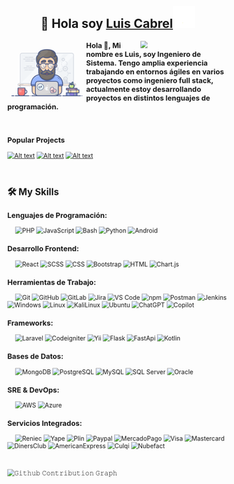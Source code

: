<h1 align="center">👋 Hola soy <a href="https://github.com/LuisCabrel/LuisCabrel">Luis Cabrel<a><img src="https://github.com/Kathryn-Jie/Kathryn-Jie/blob/main/wave.gif" width="50px"/></h1>
<!-- <img src="https://raw.githubusercontent.com/berkeli/berkeli/main/assets/header.jpg" align="center" alt="berkeli header image"> -->
<img align="left" width = 180px src="https://raw.githubusercontent.com/Elanza-48/Elanza-48/41a4790484e268102dfdab2b7c59d440d3ffafab/resources/img/geek.gif"/>
<img align="right" src="https://media.giphy.com/media/SWoSkN6DxTszqIKEqv/giphy.gif" width = 200px>
  
<h3 align="left">Hola 👋, Mi nombre es Luis, soy Ingeniero de Sistema. Tengo amplia experiencia trabajando en entornos ágiles en varios proyectos como ingeniero full stack, actualmente estoy desarrollando proyectos en distintos lenguajes de programación.</h3>
&emsp;

### Popular Projects
[![Alt text](https://img.youtube.com/vi/ztlAyPuSTas/0.jpg)](https://www.youtube.com/watch?v=ztlAyPuSTas)
[![Alt text](https://img.youtube.com/vi/XYk8NsA4HFY/0.jpg)](https://www.youtube.com/watch?v=XYk8NsA4HFY)
[![Alt text](https://img.youtube.com/vi/XoTeblvwuGI/0.jpg)](https://www.youtube.com/watch?v=XoTeblvwuGI)
 
&emsp;

## 🛠️ My Skills

### Lenguajes de Programación:
&emsp;
![PHP](https://img.shields.io/badge/-PHP-000?&logo=PHP)
![JavaScript](https://img.shields.io/badge/-JavaScript-000?&logo=JavaScript)
![Bash](https://img.shields.io/badge/-Bash-000?&logo=GNU-Bash)
![Python](https://img.shields.io/badge/-Python-000?&logo=Python)
![Android](https://img.shields.io/badge/-Android-000?&logo=Android)
<!--
![TypeScript](https://img.shields.io/badge/-TypeScript-000?&logo=TypeScript&logoColor=007ACC)
![GO](https://img.shields.io/badge/-GO-000?&logo=Go)
![GraphQL](https://img.shields.io/badge/-GraphQL-000?&logo=GraphQL)
![HCL](https://img.shields.io/badge/-HCL-000?&logo=HCL)
![APEX](https://img.shields.io/badge/-APEX-000?&logo=Salesforce)
![LWC](https://img.shields.io/badge/-LWC-000?&logo=Salesforce)
![PHP](https://img.shields.io/badge/-PHP-000?&logo=PHP)
![PineScript](https://img.shields.io/badge/-PineScript-000?&logo=TradingView)
-->

### Desarrollo Frontend:
&emsp;
![React](https://img.shields.io/badge/-React-000?&logo=React)
![SCSS](https://img.shields.io/badge/-SCSS-000?&logo=Sass)
![CSS](https://img.shields.io/badge/-CSS-000?&logo=CSS3)
![Bootstrap](https://img.shields.io/badge/-Bootstrap-000?&logo=Bootstrap)
![HTML](https://img.shields.io/badge/-HTML-000?&logo=HTML5)
![Chart.js](https://img.shields.io/badge/-Chart.js-000?&logo=Chart.js)
<!--
![Redux](https://img.shields.io/badge/-Redux-000?&logo=Redux)
![Next.js](https://img.shields.io/badge/-Next.js-000?&logo=Next.js)
![Material-UI](https://img.shields.io/badge/-Material--UI-000?&logo=Material-UI)
![Chakra UI](https://img.shields.io/badge/-Chakra%20UI-000?&logo=Chakra-UI)
-->
### Herramientas de Trabajo:
&emsp;
![Git](https://img.shields.io/badge/-Git-000?&logo=Git)
![GitHub](https://img.shields.io/badge/-GitHub-000?&logo=GitHub)
![GitLab](https://img.shields.io/badge/-GitLab-000?&logo=GitLab)
![Jira](https://img.shields.io/badge/-Jira-000?&logo=Jira)
![VS Code](https://img.shields.io/badge/-VS%20Code-000?&logo=Visual-Studio-Code)
![npm](https://img.shields.io/badge/-npm-000?&logo=npm)
![Postman](https://img.shields.io/badge/-Postman-000?&logo=Postman)
![Jenkins](https://img.shields.io/badge/-Jenkins-000?&logo=Jenkins)
![Windows](https://img.shields.io/badge/-Windows-000?&logo=Windows)
![Linux](https://img.shields.io/badge/-Linux-000?&logo=Linux)
![KaliLinux](https://img.shields.io/badge/-KaliLinux-000?&logo=KaliLinux)
![Ubuntu](https://img.shields.io/badge/-Ubuntu-000?&logo=Ubuntu)
![ChatGPT](https://img.shields.io/badge/-ChatGPT-000?&logo=ChatGPT)
![Copilot](https://img.shields.io/badge/-Copilot-000?&logo=Copilot)
<!--
![Docker](https://img.shields.io/badge/-Docker-000?&logo=Docker)
![Jest](https://img.shields.io/badge/-Jest-000?&logo=Jest)
![Cypress](https://img.shields.io/badge/-Cypress-000?&logo=Cypress)
-->

### Frameworks: 
&emsp;
![Laravel](https://img.shields.io/badge/-Laravel-000?&logo=Laravel)
![Codeigniter](https://img.shields.io/badge/-Codeigniter-000?&logo=Codeigniter)
![Yii](https://img.shields.io/badge/-Yii-000?&logo=Yii)
![Flask](https://img.shields.io/badge/-Flask-000?&logo=Flask)
![FastApi](https://img.shields.io/badge/-FastApi-000?&logo=FastApi)
![Kotlin](https://img.shields.io/badge/-Kotlin-000?&logo=Kotlin)
<!--
![Hasura](https://img.shields.io/badge/-Hasura-000?&logo=Hasura)
![Auth0](https://img.shields.io/badge/-Auth0-000?&logo=Auth0)
![Serverless](https://img.shields.io/badge/-Serverless-000?&logo=Serverless)
-->

### Bases de Datos:
&emsp;
![MongoDB](https://img.shields.io/badge/-MongoDB-000?&logo=MongoDB)
![PostgreSQL](https://img.shields.io/badge/-PostgreSQL-000?&logo=PostgreSQL)
![MySQL](https://img.shields.io/badge/-MySQL-000?&logo=MySQL)
![SQL Server](https://img.shields.io/badge/-SQL%20Server-000?&logo=SQL-Server)
![Oracle](https://img.shields.io/badge/-Oracle-000?&logo=Oracle)
<!-- 
![Redis](https://img.shields.io/badge/-Redis-000?&logo=Redis)
![SQLite](https://img.shields.io/badge/-SQLite-000?&logo=SQLite)
-->

### SRE & DevOps:
&emsp;
![AWS](https://img.shields.io/badge/-AWS-000?&logo=Amazon-AWS)
![Azure](https://img.shields.io/badge/-Azure-000?&logo=Microsoft-Azure)
<!--
![Terraform](https://img.shields.io/badge/-Terraform-000?&logo=Terraform)
![Kubernetes](https://img.shields.io/badge/-Kubernetes-000?&logo=Kubernetes)
![Consul](https://img.shields.io/badge/-Consul-000?&logo=Consul)
![Prometheus](https://img.shields.io/badge/-Prometheus-000?&logo=Prometheus)
![Grafana](https://img.shields.io/badge/-Grafana-000?&logo=Grafana)
![Nginx](https://img.shields.io/badge/-Nginx-000?&logo=Nginx)
![Chef](https://img.shields.io/badge/-Chef-000?&logo=Chef)
-->
### Servicios Integrados: 
&emsp;
![Reniec](https://img.shields.io/badge/-Reniec-000?&logo=Reniec)
![Yape](https://img.shields.io/badge/-Yape-000?&logo=Yape)
![Plin](https://img.shields.io/badge/-Plin-000?&logo=Plin)
![Paypal](https://img.shields.io/badge/-Paypal-000?&logo=Paypal)
![MercadoPago](https://img.shields.io/badge/-MercadoPago-000?&logo=MercadoPago)
![Visa](https://img.shields.io/badge/-Visa-000?&logo=Visa)
![Mastercard](https://img.shields.io/badge/-Mastercard-000?&logo=Mastercard)
![DinersClub](https://img.shields.io/badge/-DinersClub-000?&logo=DinersClub)
![AmericanExpress](https://img.shields.io/badge/-AmericanExpress-000?&logo=AmericanExpress)
![Culqi](https://img.shields.io/badge/-Culqi-000?&logo=Culqi)
![Nubefact](https://img.shields.io/badge/-Nubefact-000?&logo=Nubefact)


&emsp;

![𝙶𝚒𝚝𝚑𝚞𝚋 𝙲𝚘𝚗𝚝𝚛𝚒𝚋𝚞𝚝𝚒𝚘𝚗 𝙶𝚛𝚊𝚙𝚑](https://github.com/LuisCabrel/LuisCabrel/blob/main/github-contribution-grid-snake.svg)

<br/>
<!--
**LuisCabrel/LuisCabrel** is a ✨ _special_ ✨ repository because its `README.md` (this file) appears on your GitHub profile.

Here are some ideas to get you started:

- 🔭 I’m currently working on ...
- 🌱 I’m currently learning ...
- 👯 I’m looking to collaborate on ...
- 🤔 I’m looking for help with ...
- 💬 Ask me about ...
- 📫 How to reach me: ...
- 😄 Pronouns: ...
- ⚡ Fun fact: ...
-->
